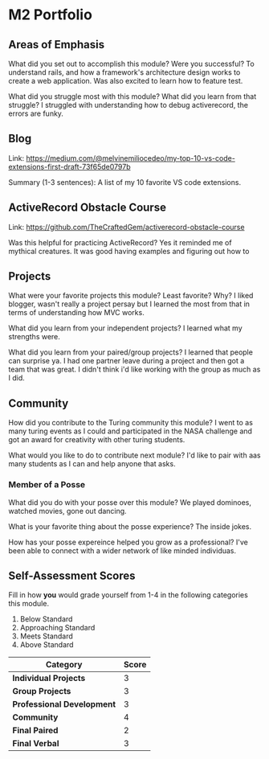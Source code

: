 # M2 Portfolio

## Areas of Emphasis

What did you set out to accomplish this module? Were you successful?
To understand rails, and how a framework's architecture design works to create a web application. Was also excited to learn how to feature test.   

What did you struggle most with this module? What did you learn from that struggle?
I struggled with understanding how to debug activerecord, the errors are funky. 


## Blog

Link: https://medium.com/@melvinemiliocedeo/my-top-10-vs-code-extensions-first-draft-73f65de0797b

Summary (1-3 sentences): A list of my 10 favorite VS code extensions. 

## ActiveRecord Obstacle Course
Link: https://github.com/TheCraftedGem/activerecord-obstacle-course

Was this helpful for practicing ActiveRecord?
Yes it reminded me of mythical creatures. It was good having examples and figuring out how to 


## Projects

What were your favorite projects this module? Least favorite? Why?
I liked blogger, wasn't really a project persay but I learned the most from that in terms of understanding how MVC works.

What did you learn from your independent projects?
I learned what my strengths were.

What did you learn from your paired/group projects?
I learned that people can surprise ya. I had one partner leave during a project and then got a team that was great. I didn't think i'd like 
working with the group as much as I did. 

## Community 

How did you contribute to the Turing community this module?
I went to as many turing events as I could and participated in the NASA challenge and got an award for creativity with other turing students. 



What would you like to do to contribute next module?
I'd like to pair with aas many students as I can and help anyone that asks. 

### Member of a Posse

What did you do with your posse over this module?
We played dominoes, watched movies, gone out dancing. 

What is your favorite thing about the posse experience?
The inside jokes. 

How has your posse expereince helped you grow as a professional?
I've been able to connect with a wider network of like minded individuas.

## Self-Assessment Scores

Fill in how **you** would grade yourself from 1-4 in the following categories this module.

1. Below Standard
2. Approaching Standard
3. Meets Standard
4. Above Standard


| Category                     | Score |
| -----------------------------| ----- |
| **Individual Projects**      |   3    |
| **Group Projects**           |   3    |
| **Professional Development** |   3    |
| **Community**                |   4    |
| **Final Paired**             |   2    |
| **Final Verbal**             |   3    |
